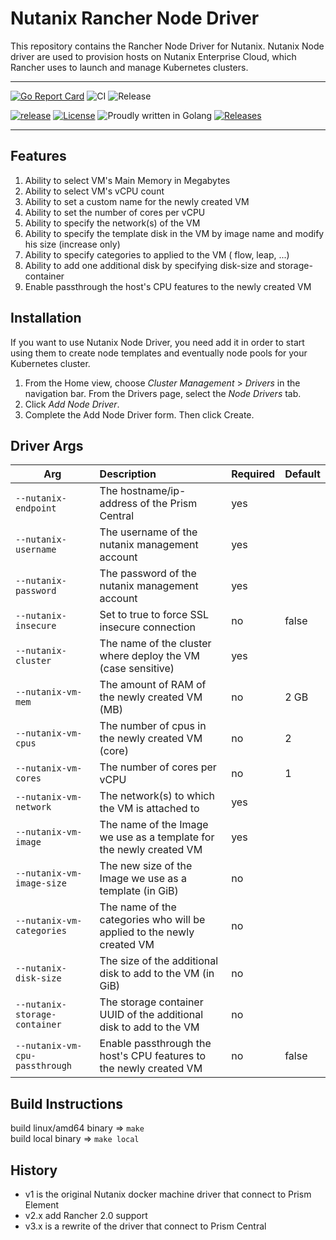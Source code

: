 # Nutanix Rancher Node Driver

This repository contains the Rancher Node Driver for Nutanix. Nutanix Node driver are used to provision hosts on Nutanix Enterprise Cloud, which Rancher uses to launch and manage Kubernetes clusters.


---

[![Go Report Card](https://goreportcard.com/badge/github.com/nutanix/docker-machine)](https://goreportcard.com/report/github.com/nutanix/docker-machine)
![CI](https://github.com/nutanix/docker-machine/actions/workflows/integration.yml/badge.svg)
![Release](https://github.com/nutanix/docker-machine/actions/workflows/release.yml/badge.svg)

[![release](https://img.shields.io/github/release-pre/nutanix/docker-machine.svg)](https://github.com/nutanix/docker-machine/releases)
[![License](https://img.shields.io/badge/License-MPL%202.0-blue.svg)](https://github.com/nutanix/docker-machine/blob/master/LICENSE)
![Proudly written in Golang](https://img.shields.io/badge/written%20in-Golang-92d1e7.svg)
[![Releases](https://img.shields.io/github/downloads/nutanix/docker-machine/total.svg)](https://github.com/nutanix/docker-machine/releases)

---

Features
---------

1. Ability to select VM's Main Memory in Megabytes
2. Ability to select VM's vCPU count
3. Ability to set a custom name for the newly created VM
4. Ability to set the number of cores per vCPU
5. Ability to specify the network(s) of the VM
6. Ability to specify the template disk in the VM by image name and modify his size (increase only)
7. Ability to specify categories to applied to the VM ( flow, leap, ...)
8. Ability to add one additional disk by specifying disk-size and storage-container
9. Enable passthrough the host's CPU features to the newly created VM


Installation
--------------------

If you want to use Nutanix Node Driver, you need add it in order to start using them to create node templates and eventually node pools for your Kubernetes cluster.

1. From the Home view, choose *Cluster Management* > *Drivers* in the navigation bar. From the Drivers page, select the *Node Drivers* tab.
2. Click *Add Node Driver*.
3. Complete the Add Node Driver form. Then click Create.

Driver Args
-----------
|Arg                             |Description                                                              |Required          |Default |
|--------------------------------|:------------------------------------------------------------------------|:-----------------|--------|
| `--nutanix-endpoint`           |The hostname/ip-address of the Prism Central                             |yes               ||
| `--nutanix-username`           |The username of the nutanix management account                           |yes               ||
| `--nutanix-password`           |The password of the nutanix management account                           |yes               ||
| `--nutanix-insecure`           |Set to true to force SSL insecure connection                             |no                |false|
| `--nutanix-cluster`            |The name of the cluster where deploy the VM (case sensitive)             |yes               ||
| `--nutanix-vm-mem`             |The amount of RAM of the newly created VM (MB)                           |no                | 2 GB|
| `--nutanix-vm-cpus`            |The number of cpus in the newly created VM (core)                        |no                | 2|
| `--nutanix-vm-cores`           |The number of cores per vCPU                                             |no                | 1|
| `--nutanix-vm-network`         |The network(s) to which the VM is attached to                            |yes               ||
| `--nutanix-vm-image`           |The name of the Image we use as a template for the newly created VM      |yes               ||
| `--nutanix-vm-image-size`      |The new size of the Image we use as a template (in GiB)                  |no                ||
| `--nutanix-vm-categories`      |The name of the categories who will be applied to the newly created VM   |no                ||
| `--nutanix-disk-size`          |The size of the additional disk to add to the VM (in GiB)                |no                ||
| `--nutanix-storage-container`  |The storage container UUID of the additional disk to add to the VM       |no                ||
| `--nutanix-vm-cpu-passthrough` |Enable passthrough the host's CPU features to the newly created VM       |no                |false|

Build Instructions
--------------------

build linux/amd64 binary => `make`  
build local binary => `make local`
## History

* v1 is the original Nutanix docker machine driver that connect to Prism Element
* v2.x add Rancher 2.0 support
* v3.x is a rewrite of the driver that connect to Prism Central

